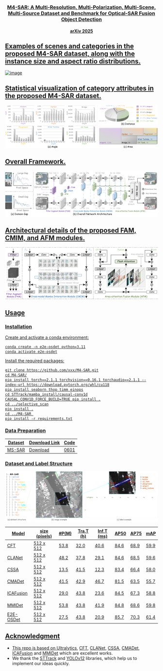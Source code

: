 <div align="center">
<!-- <h1> M4-SAR </h1> -->
<h3> <a href="url">M4-SAR: A Multi-Resolution, Multi-Polarization, Multi-Scene, Multi-Source Dataset and Benchmark for Optical-SAR Fusion Object Detection</h3>
<h4> arXiv 2025</h4>
</div>

## **Examples of scenes and categories in the proposed M4-SAR dataset, along with the instance size and aspect ratio distributions.**
![image](https://github.com/wchao0601/M4-SAR/blob/master/img/motivation.png)

## **Statistical visualization of category attributes in the proposed M4-SAR dataset.**
![image](https://github.com/wchao0601/M4-SAR/blob/master/img/data-statistics.png)

## **Overall Framework.**
![image](https://github.com/wchao0601/M4-SAR/blob/master/img/overall-network.png)

## **Architectural details of the proposed FAM, CMIM, and AFM modules.**
![image](https://github.com/wchao0601/M4-SAR/blob/master/img/FAM-CMIM-AFM.png)


## Usage
### Installation
Create and activate a conda environment:
```
conda create -n e2e-osdet python=3.11
conda activate e2e-osdet
```
Install the required packages:
```
git clone https://github.com/xxx/M4-SAR.git
cd M4-SAR/
pip install torch==2.1.1 torchvision==0.16.1 torchaudio==2.1.1 --index-url https://download.pytorch.org/whl/cu118
pip install seaborn thop timm einops
cd STTrack/mamba_install/causal-conv1d
CAUSAL_CONV1D_FORCE_BUILD=TRUE pip install .
cd ../selective_scan
pip install .
cd ../M4-SAR 
pip install -r requirements.txt
```

### Data Preparation
| Dataset | Download Link | Code |
| --- | --- | --- |
| MS-SAR | [Download](https://kaggle.com/datasets/a8ca500cbad658d8ae1af3d1f84566a5b4e94fe0ddb0be801c9e2f672db36a57)| 0601 |

### Dataset and Label Structure
![image](https://github.com/wchao0601/M4-SAR/blob/master/img/m4-sar-structure.png)




| Model   | size (pixels) | #P(M) | Tra.T (h) | Inf.T (ms) | AP50 | AP75 | mAP |
| -------------------------------------------------------------------------------------------- | --------------------- | -------------------- | --------------------- | ------------------------------ | ----------------------------------- | ------------------ | ----------------- |
| [CFT](https://github.com/DocF/multispectral-object-detection) | 512 x 512       | 53.8     | 32.0       | 40.6   | 84.6  | 68.9  | 59.9   |
| [CLANet](https://github.com/hexiao0275/CALNet-Dronevehicle)   | 512 x 512       | 48.2     | 37.8       | 29.1   | 84.6  | 68.5  | 59.6   |
| [CSSA](https://github.com/artrela/mulitmodal-cssa)            | 512 x 512       | 13.5     | 41.5       | 12.3   | 83.4  | 66.4  | 58.0   |
| [CMADet](https://github.com/VDT-2048/DVTOD)                   | 512 x 512       | 41.5     | 42.9       | 46.7   | 81.5  | 63.5  | 55.7   |
| [ICAFusion](https://github.com/chanchanchan97/ICAFusion)      | 512 x 512       | 29.0     | 43.8       | 23.6   | 84.5  | 67.3  | 58.8   |
| [MMIDet](https://github.com/joewybean/MMI-Det)                | 512 x 512       | 53.8     | 43.8       | 41.9   | 84.8  | 68.6  | 59.8   |
| [E2E-OSDet](https://github.com/wchao0601/M4-SAR)              | 512 x 512       | 27.5     | 43.8       | 20.9   | 85.7  | 70.3  | 61.4   |



## Acknowledgment
- This repo is based on [Ultralytics](https://github.com/ultralytics/ultralytics), [CFT](https://github.com/DocF/multispectral-object-detection), [CLANet](https://github.com/hexiao0275/CALNet-Dronevehicle), [CSSA](https://github.com/artrela/mulitmodal-cssa), [CMADet](https://github.com/VDT-2048/DVTOD), [ICAFusion](https://github.com/chanchanchan97/ICAFusion) and [MMIDet](https://github.com/joewybean/MMI-Det) which are excellent works.
- We thank the [STTrack](https://github.com/NJU-PCALab/STTrack) and [YOLOv12](https://github.com/sunsmarterjie/yolov12) libraries, which help us to implement our ideas quickly.

